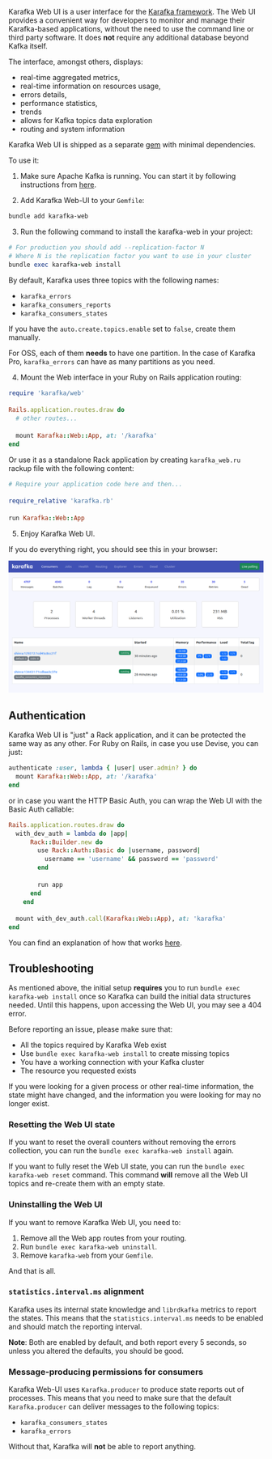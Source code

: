 Karafka Web UI is a user interface for the [Karafka framework](https://github.com/karafka/karafka). The Web UI provides a convenient way for developers to monitor and manage their Karafka-based applications, without the need to use the command line or third party software. It does **not** require any additional database beyond Kafka itself.

The interface, amongst others, displays:

- real-time aggregated metrics,
- real-time information on resources usage,
- errors details,
- performance statistics,
- trends
- allows for Kafka topics data exploration
- routing and system information

Karafka Web UI is shipped as a separate [gem](https://rubygems.org/gems/karafka-web) with minimal dependencies.

To use it:

1. Make sure Apache Kafka is running. You can start it by following instructions from [here](Setting-up-Kafka).

2. Add Karafka Web-UI to your `Gemfile`:

```bash
bundle add karafka-web
```

3. Run the following command to install the karafka-web in your project:

```ruby
# For production you should add --replication-factor N
# Where N is the replication factor you want to use in your cluster
bundle exec karafka-web install
```

By default, Karafka uses three topics with the following names:

- `karafka_errors`
- `karafka_consumers_reports`
- `karafka_consumers_states`

If you have the `auto.create.topics.enable` set to `false`, create them manually.

For OSS, each of them **needs** to have one partition. In the case of Karafka Pro, `karafka_errors` can have as many partitions as you need.

4. Mount the Web interface in your Ruby on Rails application routing:

```ruby
require 'karafka/web'

Rails.application.routes.draw do
  # other routes...

  mount Karafka::Web::App, at: '/karafka'
end
```

Or use it as a standalone Rack application by creating `karafka_web.ru` rackup file with the following content:

```ruby
# Require your application code here and then...

require_relative 'karafka.rb'

run Karafka::Web::App
```

5. Enjoy Karafka Web UI.

If you do everything right, you should see this in your browser:

<p align="center">
  <img src="https://raw.githubusercontent.com/karafka/misc/master/printscreens/web-ui.png" alt="Karafka Web UI"/>
</p>

## Authentication

Karafka Web UI is "just" a Rack application, and it can be protected the same way as any other. For Ruby on Rails, in case you use Devise, you can just:

```ruby
authenticate :user, lambda { |user| user.admin? } do
  mount Karafka::Web::App, at: '/karafka'
end
```

or in case you want the HTTP Basic Auth, you can wrap the Web UI with the Basic Auth callable:

```ruby
Rails.application.routes.draw do
  with_dev_auth = lambda do |app|
      Rack::Builder.new do
        use Rack::Auth::Basic do |username, password|
          username == 'username' && password == 'password'
        end

        run app
      end
    end

  mount with_dev_auth.call(Karafka::Web::App), at: 'karafka'
end
```

You can find an explanation of how that works [here](https://blog.arkency.com/common-authentication-for-mounted-rack-apps-in-rails/).

## Troubleshooting

As mentioned above, the initial setup **requires** you to run `bundle exec karafka-web install` once so Karafka can build the initial data structures needed. Until this happens, upon accessing the Web UI, you may see a 404 error.

Before reporting an issue, please make sure that:

- All the topics required by Karafka Web exist
- Use `bundle exec karafka-web install` to create missing topics
- You have a working connection with your Kafka cluster
- The resource you requested exists

If you were looking for a given process or other real-time information, the state might have changed, and the information you were looking for may no longer exist. 

### Resetting the Web UI state

If you want to reset the overall counters without removing the errors collection, you can run the `bundle exec karafka-web install` again.

If you want to fully reset the Web UI state, you can run the `bundle exec karafka-web reset` command. This command **will** remove all the Web UI topics and re-create them with an empty state.

### Uninstalling the Web UI

If you want to remove Karafka Web UI, you need to:

1. Remove all the Web app routes from your routing.
2. Run `bundle exec karafka-web uninstall`.
3. Remove `karafka-web` from your `Gemfile`.

And that is all.

### `statistics.interval.ms` alignment

Karafka uses its internal state knowledge and `librdkafka` metrics to report the states. This means that the `statistics.interval.ms` needs to be enabled and should match the reporting interval.

**Note**: Both are enabled by default, and both report every 5 seconds, so unless you altered the defaults, you should be good.

### Message-producing permissions for consumers

Karafka Web-UI uses `Karafka.producer` to produce state reports out of processes. This means that you need to make sure that the default `Karafka.producer` can deliver messages to the following topics:

- `karafka_consumers_states`
- `karafka_errors`

Without that, Karafka will **not** be able to report anything.
